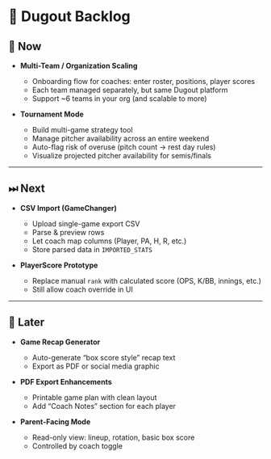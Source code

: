 # 📝 Dugout Backlog

## 🚀 Now
- **Multi-Team / Organization Scaling**  
  - Onboarding flow for coaches: enter roster, positions, player scores  
  - Each team managed separately, but same Dugout platform  
  - Support ~6 teams in your org (and scalable to more)

- **Tournament Mode**  
  - Build multi-game strategy tool  
  - Manage pitcher availability across an entire weekend  
  - Auto-flag risk of overuse (pitch count → rest day rules)  
  - Visualize projected pitcher availability for semis/finals  

---

## ⏭ Next
- **CSV Import (GameChanger)**  
  - Upload single-game export CSV  
  - Parse & preview rows  
  - Let coach map columns (Player, PA, H, R, etc.)  
  - Store parsed data in `IMPORTED_STATS`  

- **PlayerScore Prototype**  
  - Replace manual `rank` with calculated score (OPS, K/BB, innings, etc.)  
  - Still allow coach override in UI  

---

## 🔮 Later
- **Game Recap Generator**  
  - Auto-generate “box score style” recap text  
  - Export as PDF or social media graphic  

- **PDF Export Enhancements**  
  - Printable game plan with clean layout  
  - Add “Coach Notes” section for each player
 
- **Parent-Facing Mode**  
  - Read-only view: lineup, rotation, basic box score  
  - Controlled by coach toggle  
